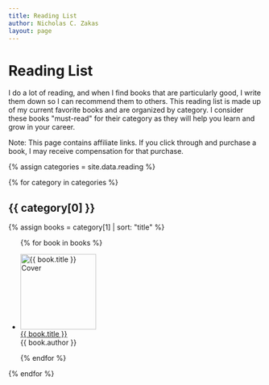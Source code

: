 ```yaml
---
title: Reading List
author: Nicholas C. Zakas
layout: page
---
```


# Reading List

I do a lot of reading, and when I find books that are particularly good, I write them down so I can recommend them to others. This reading list is made up of my current favorite books and are organized by category. I consider these books "must-read" for their category as they will help you learn and grow in your career.

Note: This page contains affiliate links. If you click through and purchase a book, I may receive compensation for that purchase. 

{% assign categories = site.data.reading %}

{% for category in categories %}
<h2>{{ category[0] }}</h2>

{% assign books = category[1] | sort: "title" %}
<ul class="hide-bullets grid-columns">
{% for book in books %}
    <li class="center-text">
        <p><a href="{{ book.url }}"><img src="/images/reading/{{ book.image }}" alt="{{ book.title }} Cover" loading="lazy" height="150"></a><br>
        <a href="{{ book.url }}">{{ book.title }}</a><br>
        {{ book.author }}</p>
    </li>
{% endfor %}
</ul>

{% endfor %}
